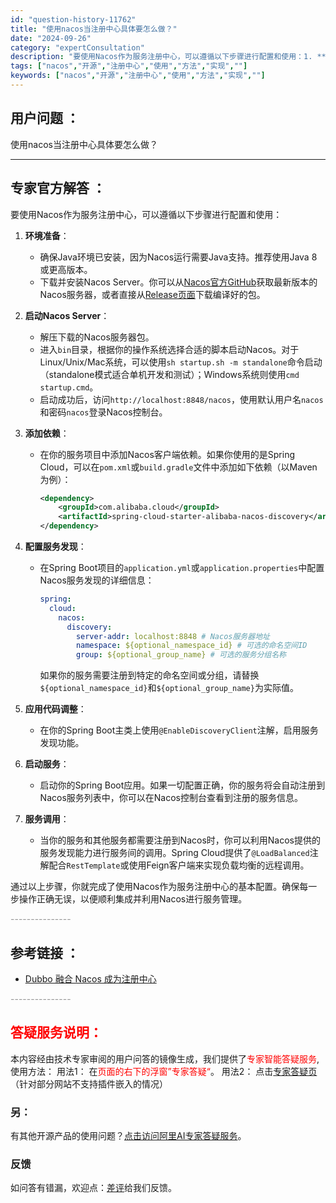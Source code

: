 ```yaml
---
id: "question-history-11762"
title: "使用nacos当注册中心具体要怎么做？"
date: "2024-09-26"
category: "expertConsultation"
description: "要使用Nacos作为服务注册中心，可以遵循以下步骤进行配置和使用：1. **环境准备**：   - 确保Java环境已安装，因为Nacos运行需要Java支持。推荐使用Java 8或更高版本。   - 下载并安装Nacos Server。你可以从[Nacos官方GitHub](https://git"
tags: ["nacos","开源","注册中心","使用","方法","实现",""]
keywords: ["nacos","开源","注册中心","使用","方法","实现",""]
---
```


## 用户问题 ： 
 使用nacos当注册中心具体要怎么做？  

---------------
## 专家官方解答 ：

要使用Nacos作为服务注册中心，可以遵循以下步骤进行配置和使用：

1. **环境准备**：
   - 确保Java环境已安装，因为Nacos运行需要Java支持。推荐使用Java 8或更高版本。
   - 下载并安装Nacos Server。你可以从[Nacos官方GitHub](https://github.com/alibaba/nacos)获取最新版本的Nacos服务器，或者直接从[Release页面](https://github.com/alibaba/nacos/releases)下载编译好的包。

2. **启动Nacos Server**：
   - 解压下载的Nacos服务器包。
   - 进入`bin`目录，根据你的操作系统选择合适的脚本启动Nacos。对于Linux/Unix/Mac系统，可以使用`sh startup.sh -m standalone`命令启动（standalone模式适合单机开发和测试）；Windows系统则使用`cmd startup.cmd`。
   - 启动成功后，访问`http://localhost:8848/nacos`，使用默认用户名`nacos`和密码`nacos`登录Nacos控制台。

3. **添加依赖**：
   - 在你的服务项目中添加Nacos客户端依赖。如果你使用的是Spring Cloud，可以在`pom.xml`或`build.gradle`文件中添加如下依赖（以Maven为例）：
     ```xml
     <dependency>
         <groupId>com.alibaba.cloud</groupId>
         <artifactId>spring-cloud-starter-alibaba-nacos-discovery</artifactId>
     </dependency>
     ```

4. **配置服务发现**：
   - 在Spring Boot项目的`application.yml`或`application.properties`中配置Nacos服务发现的详细信息：
     ```yaml
     spring:
       cloud:
         nacos:
           discovery:
             server-addr: localhost:8848 # Nacos服务器地址
             namespace: ${optional_namespace_id} # 可选的命名空间ID
             group: ${optional_group_name} # 可选的服务分组名称
     ```
     如果你的服务需要注册到特定的命名空间或分组，请替换`${optional_namespace_id}`和`${optional_group_name}`为实际值。

5. **应用代码调整**：
   - 在你的Spring Boot主类上使用`@EnableDiscoveryClient`注解，启用服务发现功能。

6. **启动服务**：
   - 启动你的Spring Boot应用。如果一切配置正确，你的服务将会自动注册到Nacos服务列表中，你可以在Nacos控制台查看到注册的服务信息。

7. **服务调用**：
   - 当你的服务和其他服务都需要注册到Nacos时，你可以利用Nacos提供的服务发现能力进行服务间的调用。Spring Cloud提供了`@LoadBalanced`注解配合`RestTemplate`或使用Feign客户端来实现负载均衡的远程调用。

通过以上步骤，你就完成了使用Nacos作为服务注册中心的基本配置。确保每一步操作正确无误，以便顺利集成并利用Nacos进行服务管理。


<font color="#949494">---------------</font> 


## 参考链接 ：

* [Dubbo 融合 Nacos 成为注册中心](https://nacos.io/docs/latest/ecology/use-nacos-with-dubbo)


 <font color="#949494">---------------</font> 
 


## <font color="#FF0000">答疑服务说明：</font> 

本内容经由技术专家审阅的用户问答的镜像生成，我们提供了<font color="#FF0000">专家智能答疑服务</font>,使用方法：
用法1： 在<font color="#FF0000">页面的右下的浮窗”专家答疑“</font>。
用法2： 点击[专家答疑页](https://answer.opensource.alibaba.com/docs/intro)（针对部分网站不支持插件嵌入的情况）
### 另：


有其他开源产品的使用问题？[点击访问阿里AI专家答疑服务](https://answer.opensource.alibaba.com/docs/intro)。
### 反馈
如问答有错漏，欢迎点：[差评](https://ai.nacos.io/user/feedbackByEnhancerGradePOJOID?enhancerGradePOJOId=13789)给我们反馈。
